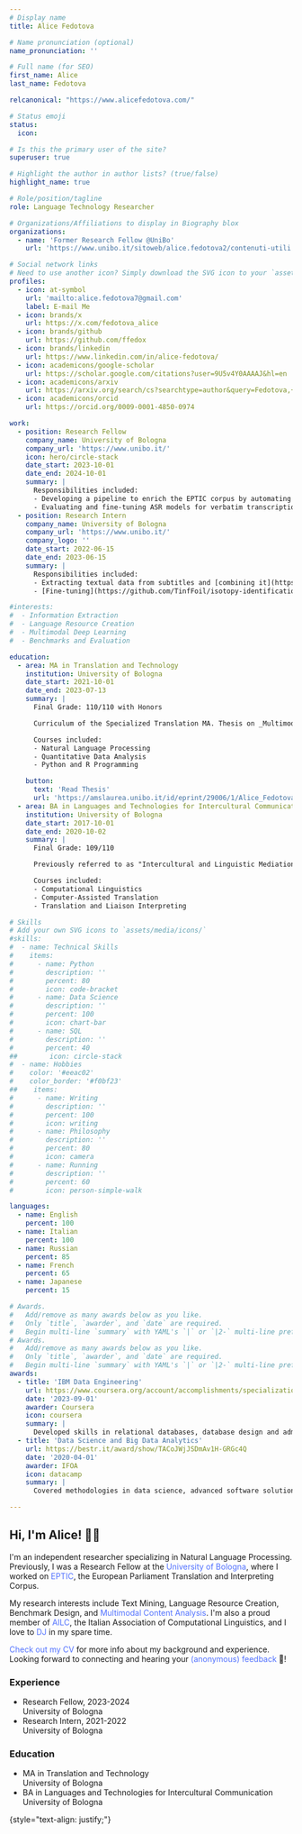 ```yaml
---
# Display name
title: Alice Fedotova

# Name pronunciation (optional)
name_pronunciation: ''

# Full name (for SEO)
first_name: Alice
last_name: Fedotova

relcanonical: "https://www.alicefedotova.com/"

# Status emoji
status:
  icon: 

# Is this the primary user of the site?
superuser: true

# Highlight the author in author lists? (true/false)
highlight_name: true

# Role/position/tagline
role: Language Technology Researcher

# Organizations/Affiliations to display in Biography blox
organizations:
  - name: 'Former Research Fellow @UniBo'
    url: 'https://www.unibo.it/sitoweb/alice.fedotova2/contenuti-utili'

# Social network links
# Need to use another icon? Simply download the SVG icon to your `assets/media/icons/` folder.
profiles:
  - icon: at-symbol
    url: 'mailto:alice.fedotova7@gmail.com'
    label: E-mail Me
  - icon: brands/x
    url: https://x.com/fedotova_alice
  - icon: brands/github
    url: https://github.com/ffedox
  - icon: brands/linkedin
    url: https://www.linkedin.com/in/alice-fedotova/
  - icon: academicons/google-scholar
    url: https://scholar.google.com/citations?user=9U5v4Y0AAAAJ&hl=en
  - icon: academicons/arxiv
    url: https://arxiv.org/search/cs?searchtype=author&query=Fedotova,+A
  - icon: academicons/orcid
    url: https://orcid.org/0009-0001-4850-0974

work:
  - position: Research Fellow
    company_name: University of Bologna
    company_url: 'https://www.unibo.it/'
    icon: hero/circle-stack
    date_start: 2023-10-01
    date_end: 2024-10-01
    summary: |
      Responsibilities included:
      - Developing a pipeline to enrich the EPTIC corpus by automating transcription, sentence alignment, video alignment, and metadata extraction.
      - Evaluating and fine-tuning ASR models for verbatim transcription, focusing on linguistic features like disfluencies and pauses.
  - position: Research Intern
    company_name: University of Bologna
    company_url: 'https://www.unibo.it/'
    company_logo: ''
    date_start: 2022-06-15
    date_end: 2023-06-15
    summary: |
      Responsibilities included:
      - Extracting textual data from subtitles and [combining it](https://github.com/TinfFoil/isotopy-identification/tree/main/subtitles) with the Medical Dramas Dataset developed by the [Department of Arts](https://dar.unibo.it/it/index.html) of the University of Bologna.
      - [Fine-tuning](https://github.com/TinfFoil/isotopy-identification/blob/main/models/multimodal_multi.py) MMBT (Multimodal Bitransformer), which resulted in a 7.6% higher F1 score commpared to the text-only models.

#interests:
#  - Information Extraction
#  - Language Resource Creation
#  - Multimodal Deep Learning
#  - Benchmarks and Evaluation

education:
  - area: MA in Translation and Technology
    institution: University of Bologna
    date_start: 2021-10-01
    date_end: 2023-07-13
    summary: |
      Final Grade: 110/110 with Honors

      Curriculum of the Specialized Translation MA. Thesis on _Multimodal Classification of Audiovisual Content_. Supervised by [Prof. Alberto Barrón-Cedeño](https://www.unibo.it/sitoweb/a.b#arron). Presented a paper at the [14th Media Mutations International Conference](https://www.mediamutations.org/) and collaborated with the [Language Technologies Lab](https://site.unibo.it/nlp/en) of the University of Bologna.

      Courses included:
      - Natural Language Processing
      - Quantitative Data Analysis
      - Python and R Programming

    button:
      text: 'Read Thesis'
      url: 'https://amslaurea.unibo.it/id/eprint/29006/1/Alice_Fedotova_Dissertation.pdf'
  - area: BA in Languages and Technologies for Intercultural Communication
    institution: University of Bologna
    date_start: 2017-10-01
    date_end: 2020-10-02
    summary: |
      Final Grade: 109/110

      Previously referred to as "Intercultural and Linguistic Mediation". Spent one semester abroad as part of the Overseas exchange program, taking courses at the [Higher School of Economics (Высшая Школа Экономики)](https://www.hse.ru/en/).

      Courses included:
      - Computational Linguistics
      - Computer-Assisted Translation
      - Translation and Liaison Interpreting

# Skills
# Add your own SVG icons to `assets/media/icons/`
#skills:
#  - name: Technical Skills
#    items:
#      - name: Python
#        description: ''
#        percent: 80
#        icon: code-bracket
#      - name: Data Science
#        description: ''
#        percent: 100
#        icon: chart-bar
#      - name: SQL
#        description: ''
#        percent: 40
##        icon: circle-stack
#  - name: Hobbies
#    color: '#eeac02'
#    color_border: '#f0bf23'
##    items:
#      - name: Writing
#        description: ''
#        percent: 100
#        icon: writing
#      - name: Philosophy
#        description: ''
#        percent: 80
#        icon: camera
#      - name: Running
#        description: ''
#        percent: 60
#        icon: person-simple-walk

languages:
  - name: English
    percent: 100
  - name: Italian
    percent: 100
  - name: Russian
    percent: 85
  - name: French
    percent: 65
  - name: Japanese
    percent: 15

# Awards.
#   Add/remove as many awards below as you like.
#   Only `title`, `awarder`, and `date` are required.
#   Begin multi-line `summary` with YAML's `|` or `|2-` multi-line prefix and indent 2 spaces below.
# Awards.
#   Add/remove as many awards below as you like.
#   Only `title`, `awarder`, and `date` are required.
#   Begin multi-line `summary` with YAML's `|` or `|2-` multi-line prefix and indent 2 spaces below.
awards:
  - title: 'IBM Data Engineering'
    url: https://www.coursera.org/account/accomplishments/specialization/certificate/5J3YGF32DH6A
    date: '2023-09-01'
    awarder: Coursera
    icon: coursera
    summary: |
      Developed skills in relational databases, database design and administration, data warehousing, SQL, BI tools, ETL, NoSQL, and big data processing with Apache Spark. Completed a capstone project designing and managing a data engineering platform inspired by real-world scenarios.
  - title: 'Data Science and Big Data Analytics'
    url: https://bestr.it/award/show/TACoJWjJSDmAv1H-GRGc4Q
    date: '2020-04-01'
    awarder: IFOA
    icon: datacamp
    summary: |
      Covered methodologies in data science, advanced software solutions for analytics, management of distributed data systems, computational methods for big data, and scalable algorithms for dimensionality reduction, clustering, and ranking.

---
```


## Hi, I'm Alice! 👋🏻

I'm an independent researcher specializing in Natural Language Processing. Previously, I was a Research Fellow at the <a href="https://www.unibo.it/it" style="color: #5272ff; text-decoration: none;" onmouseover="this.style.textDecoration='underline'" onmouseout="this.style.textDecoration='none'">University of Bologna</a>, where I worked on <a href="https://corpora.dipintra.it/eptic/?section=home" style="color: #5272ff; text-decoration: none;" onmouseover="this.style.textDecoration='underline'" onmouseout="this.style.textDecoration='none'">EPTIC</a>, the European Parliament Translation and Interpreting Corpus.

My research interests include Text Mining, Language Resource Creation, Benchmark Design, and <a href="https://amslaurea.unibo.it/id/eprint/29006/1/Alice_Fedotova_Dissertation.pdf" style="color: #5272ff; text-decoration: none;" onmouseover="this.style.textDecoration='underline'" onmouseout="this.style.textDecoration='none'">Multimodal Content Analysis</a>. I'm also a proud member of <a href="https://www.ai-lc.it/en/" style="color: #5272ff; text-decoration: none;" onmouseover="this.style.textDecoration='underline'" onmouseout="this.style.textDecoration='none'">AILC</a>, the Italian Association of Computational Linguistics, and I love to <a href="https://soundcloud.com/transiberiana" style="color: #5272ff; text-decoration: none;" onmouseover="this.style.textDecoration='underline'" onmouseout="this.style.textDecoration='none'">DJ</a> in my spare time.

<a href="https://alicefedotova.com/files/resume.pdf" style="color: #5272ff; text-decoration: none;" onmouseover="this.style.textDecoration='underline'" onmouseout="this.style.textDecoration='none'">Check out my CV</a> for more info about my background and experience. Looking forward to connecting and hearing your <a href="https://www.admonymous.co/ffedox" style="color: #5272ff; text-decoration: none;" onmouseover="this.style.textDecoration='underline'" onmouseout="this.style.textDecoration='none'">(anonymous) feedback</a> 🙂!

<div class="experience-education-container">
  <div class="row">
    <div class="col">
      <h3 class="section-title">
        <a href="https://alicefedotova.com/experience/" style="text-decoration: none; color: inherit;" onmouseover="this.style.textDecoration='underline'" onmouseout="this.style.textDecoration='none'">
          Experience
        </a>
      </h3>
      <ul class="fa-ul">
        <li>
          <span class="fa-li"><i class="fas fa-briefcase"></i></span>
          <div>
            <span class="item-title">Research Fellow, 2023-2024</span>
            <div class="item-subtitle">University of Bologna</div>
          </div>
        </li>
        <li>
          <span class="fa-li"><i class="fas fa-briefcase"></i></span>
          <div>
            <span class="item-title">Research Intern, 2021-2022</span>
            <div class="item-subtitle">University of Bologna</div>
          </div>
        </li>
      </ul>
    </div>
    <div class="col">
      <h3 class="section-title">
        <a href="https://alicefedotova.com/experience/" style="text-decoration: none; color: inherit;" onmouseover="this.style.textDecoration='underline'" onmouseout="this.style.textDecoration='none'">
          Education
        </a>
      </h3>
      <ul class="fa-ul">
        <li>
          <span class="fa-li"><i class="fas fa-graduation-cap"></i></span>
          <div>
            <span class="item-title">MA in Translation and Technology</span>
            <div class="item-subtitle">University of Bologna</div>
          </div>
        </li>
        <li>
          <span class="fa-li"><i class="fas fa-graduation-cap"></i></span>
          <div>
            <span class="item-title">BA in Languages and Technologies for Intercultural Communication</span>
            <div class="item-subtitle">University of Bologna</div>
          </div>
        </li>
      </ul>
    </div>
  </div>
</div>




{style="text-align: justify;"}
